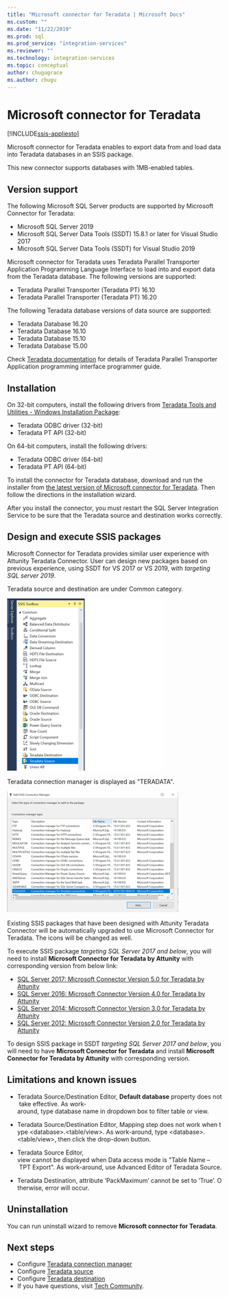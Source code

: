 ```yaml
---
title: "Microsoft connector for Teradata | Microsoft Docs"
ms.custom: ""
ms.date: "11/22/2019"
ms.prod: sql
ms.prod_service: "integration-services"
ms.reviewer: ""
ms.technology: integration-services
ms.topic: conceptual
author: chugugrace
ms.author: chugu
---
```

# Microsoft connector for Teradata

[!INCLUDE[ssis-appliesto](../../includes/applies-to-version/sqlserver-ssis.md)]

Microsoft connector for Teradata enables to export data from and load data into Teradata databases in an SSIS package.

This new connector supports databases with 1MB-enabled tables.

## Version support

The following Microsoft SQL Server products are supported by Microsoft Connector for Teradata:

- Microsoft SQL Server 2019
- Microsoft SQL Server Data Tools (SSDT) 15.8.1 or later for Visual Studio 2017
- Microsoft SQL Server Data Tools (SSDT) for Visual Studio 2019

Microsoft connector for Teradata uses Teradata Parallel Transporter Application Programming Language Interface to load into and export data from the Teradata database. The following versions are supported:

- Teradata Parallel Transporter (Teradata PT) 16.10
- Teradata Parallel Transporter (Teradata PT) 16.20

The following Teradata database versions of data source are supported:

- Teradata Database 16.20
- Teradata Database 16.10
- Teradata Database 15.10
- Teradata Database 15.00

Check [Teradata documentation](https://docs.teradata.com/) for details of Teradata Parallel Transporter Application programming interface programmer guide.

## Installation

On 32-bit computers, install the following drivers from [Teradata Tools and Utilities - Windows Installation Package](https://downloads.teradata.com/download/tools/teradata-tools-and-utilities-windows-installation-package):

- Teradata ODBC driver (32-bit)
- Teradata PT API (32-bit)

On 64-bit computers, install the following drivers:

- Teradata ODBC driver (64-bit)
- Teradata PT API (64-bit)

To install the connector for Teradata database, download and run the installer from [the latest version of Microsoft connector for Teradata](https://www.microsoft.com/download/details.aspx?id=100599). Then follow the directions in the installation wizard.

After you install the connector, you must restart the SQL Server Integration Service to be sure that the Teradata source and destination works correctly.

## Design and execute SSIS packages

Microsoft Connector for Teradata provides similar user experience with Attunity Teradata Connector. User can design new packages based on previous experience, using SSDT for VS 2017 or VS 2019, with *targeting SQL server 2019*.

Teradata source and destination are under Common category.

![The Teradata Component](media/teradata-component.png)

Teradata connection manager is displayed as "TERADATA".

![The Teradata connection manager type](media/teradata-connection-manager-type.png)

Existing SSIS packages that have been designed with Attunity Teradata Connector will be automatically upgraded to use Microsoft Connector for Teradata. The icons will be changed as well.

To execute SSIS package *targeting SQL Server 2017 and below*, you will need to install **Microsoft Connector for Teradata by Attunity** with corresponding version from below link:

- [SQL Server 2017: Microsoft Connector Version 5.0 for Teradata by Attunity](https://www.microsoft.com/download/details.aspx?id=55179)
- [SQL Server 2016: Microsoft Connector Version 4.0 for Teradata by Attunity](https://www.microsoft.com/download/details.aspx?id=52950)
- [SQL Server 2014: Microsoft Connector Version 3.0 for Teradata by Attunity](https://www.microsoft.com/download/details.aspx?id=44582)
- [SQL Server 2012: Microsoft Connector Version 2.0 for Teradata by Attunity](https://www.microsoft.com/download/details.aspx?id=29283)

To design SSIS package in SSDT *targeting SQL Server 2017 and below*, you will need to have **Microsoft Connector for Teradata** and install **Microsoft Connector for Teradata by Attunity** with corresponding version.

## Limitations and known issues

- Teradata Source/Destination Editor, **Default database** property does not take effective. As work-around, type database name in dropdown box to filter table or view.

- Teradata Source/Destination Editor, Mapping step does not work when type \<database>.<table/view>. As work-around, type \<database>.<table/view>, then click the drop-down button.

- Teradata Source Editor, view cannot be displayed when Data access mode is "Table Name – TPT Export". As work-around, use Advanced Editor of Teradata Source.

- Teradata Destination, attribute ‘PackMaximum’ cannot be set to ‘True’. Otherwise, error will occur.

## Uninstallation

You can run uninstall wizard to remove **Microsoft connector for Teradata**.

## Next steps

- Configure [Teradata connection manager](teradata-connection-manager.md)
- Configure [Teradata source](teradata-source.md)
- Configure [Teradata destination](teradata-destination.md)
- If you have questions, visit [Tech Community](https://aka.ms/AA6iwdw).
